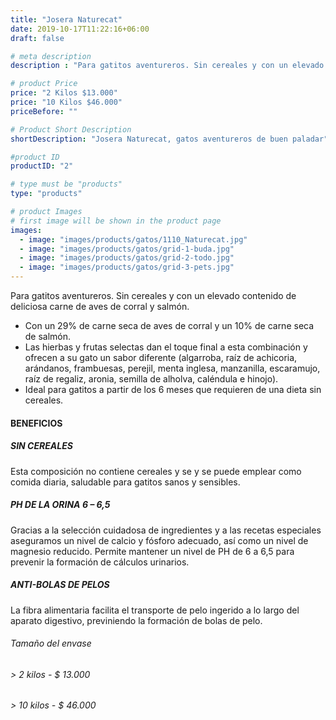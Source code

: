 ```yaml
---
title: "Josera Naturecat"
date: 2019-10-17T11:22:16+06:00
draft: false

# meta description
description : "Para gatitos aventureros. Sin cereales y con un elevado contenido de deliciosa carne de aves de corral y salmón."

# product Price
price: "2 Kilos $13.000"
price: "10 Kilos $46.000"
priceBefore: ""

# Product Short Description
shortDescription: "Josera Naturecat, gatos aventureros de buen paladar"

#product ID
productID: "2"

# type must be "products"
type: "products"

# product Images
# first image will be shown in the product page
images:
  - image: "images/products/gatos/1110_Naturecat.jpg"
  - image: "images/products/gatos/grid-1-buda.jpg"
  - image: "images/products/gatos/grid-2-todo.jpg"
  - image: "images/products/gatos/grid-3-pets.jpg"
---
```


Para gatitos aventureros. Sin cereales y con un elevado contenido de deliciosa carne de aves de corral y salmón.

- Con un 29% de carne seca de aves de corral y un 10% de carne seca de salmón.
- Las hierbas y frutas selectas dan el toque final a esta combinación   y  ofrecen  a  su  gato un sabor diferente (algarroba, raíz de achicoria, arándanos, frambuesas, perejil, menta inglesa,   manzanilla, escaramujo, raíz de regaliz, aronia, semilla de alholva, caléndula e hinojo).
- Ideal para gatitos a partir de los 6 meses que requieren de una dieta sin cereales.


#### BENEFICIOS <br>

##### SIN CEREALES  
Esta composición no contiene cereales y se  y se puede emplear como comida diaria, saludable para gatitos sanos y sensibles.

##### PH DE LA ORINA 6 – 6,5
Gracias a la selección cuidadosa de ingredientes y a las recetas especiales aseguramos un nivel de calcio y fósforo adecuado, así como un nivel de magnesio reducido. Permite mantener un nivel de PH de 6 a 6,5 para prevenir la formación de cálculos urinarios.

##### ANTI-BOLAS DE PELOS
La fibra alimentaria facilita el transporte de pelo ingerido a lo largo del aparato digestivo,  previniendo la formación de bolas de pelo.

###### Tamaño del envase 

###### > 2 kilos - $ 13.000
###### > 10 kilos - $ 46.000